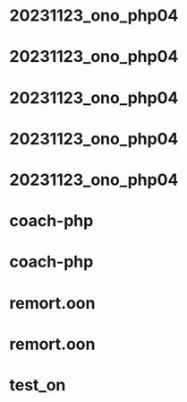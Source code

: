 # 20231123_ono_php04
# 20231123_ono_php04
# 20231123_ono_php04
# 20231123_ono_php04
# 20231123_ono_php04
# coach-php
# coach-php
# remort.oon
# remort.oon
# test_on
